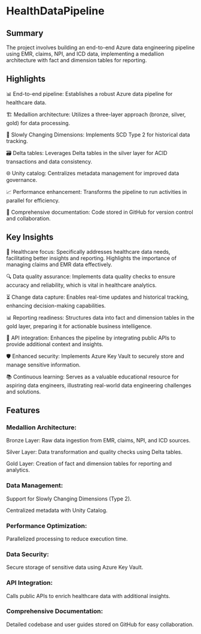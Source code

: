 # HealthDataPipeline

## Summary

The project involves building an end-to-end Azure data engineering pipeline using EMR, claims, NPI, and ICD data, implementing a medallion architecture with fact and dimension tables for reporting.

## Highlights

📊 End-to-end pipeline: Establishes a robust Azure data pipeline for healthcare data.

🏗️ Medallion architecture: Utilizes a three-layer approach (bronze, silver, gold) for data processing.

🔄 Slowly Changing Dimensions: Implements SCD Type 2 for historical data tracking.

🗃️ Delta tables: Leverages Delta tables in the silver layer for ACID transactions and data consistency.

🌐 Unity catalog: Centralizes metadata management for improved data governance.

📈 Performance enhancement: Transforms the pipeline to run activities in parallel for efficiency.

📜 Comprehensive documentation: Code stored in GitHub for version control and collaboration.

## Key Insights

🏥 Healthcare focus: Specifically addresses healthcare data needs, facilitating better insights and reporting. Highlights the importance of managing claims and EMR data effectively.

🔍 Data quality assurance: Implements data quality checks to ensure accuracy and reliability, which is vital in healthcare analytics.

⏳ Change data capture: Enables real-time updates and historical tracking, enhancing decision-making capabilities.

📊 Reporting readiness: Structures data into fact and dimension tables in the gold layer, preparing it for actionable business intelligence.

🔗 API integration: Enhances the pipeline by integrating public APIs to provide additional context and insights.

🛡️ Enhanced security: Implements Azure Key Vault to securely store and manage sensitive information.

📚 Continuous learning: Serves as a valuable educational resource for aspiring data engineers, illustrating real-world data engineering challenges and solutions.

## Features

### Medallion Architecture:

Bronze Layer: Raw data ingestion from EMR, claims, NPI, and ICD sources.

Silver Layer: Data transformation and quality checks using Delta tables.

Gold Layer: Creation of fact and dimension tables for reporting and analytics.

### Data Management:

Support for Slowly Changing Dimensions (Type 2).

Centralized metadata with Unity Catalog.

### Performance Optimization:

Parallelized processing to reduce execution time.

### Data Security:

Secure storage of sensitive data using Azure Key Vault.

### API Integration:

Calls public APIs to enrich healthcare data with additional insights.

### Comprehensive Documentation:

Detailed codebase and user guides stored on GitHub for easy collaboration.
